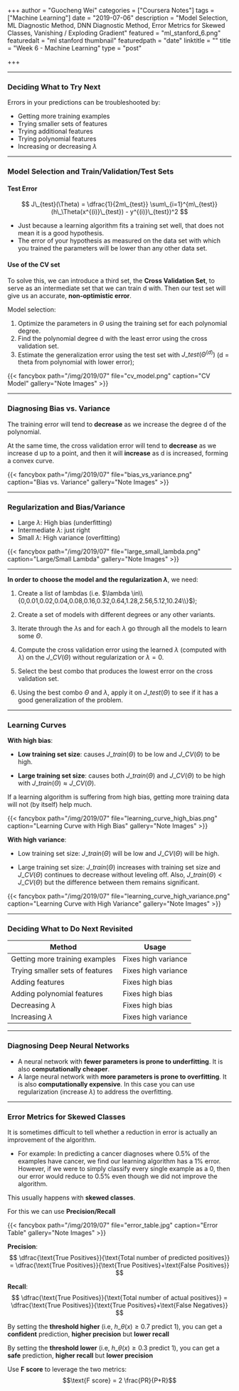 +++
author = "Guocheng Wei"
categories = ["Coursera Notes"]
tags = ["Machine Learning"]
date = "2019-07-06"
description = "Model Selection, ML Diagnostic Method, DNN Diagnostic Method, Error Metrics for Skewed Classes, Vanishing / Exploding Gradient"
featured = "ml_stanford_6.png"
featuredalt = "ml stanford thumbnail"
featuredpath = "date"
linktitle = ""
title = "Week 6 - Machine Learning"
type = "post"

+++

---
### Deciding What to Try Next

Errors in your predictions can be troubleshooted by:

* Getting more training examples
* Trying smaller sets of features
* Trying additional features
* Trying polynomial features
* Increasing or decreasing $\lambda$

---
### Model Selection and Train/Validation/Test Sets

#### Test Error

$$
J\_{test}(\Theta) = \dfrac{1}{2m\_{test}} \sum\_{i=1}^{m\_{test}}(h\_\Theta(x^{(i)}\_{test}) - y^{(i)}\_{test})^2
$$

* Just because a learning algorithm fits a training set well, that does not mean it is a good hypothesis.
* The error of your hypothesis as measured on the data set with which you trained the parameters will be lower than any other data set.

#### Use of the CV set
To solve this, we can introduce a third set, the **Cross Validation Set**, to serve as an intermediate set that we can train d with. Then our test set will give us an accurate, **non-optimistic error**.

Model selection:

1. Optimize the parameters in $\Theta$ using the training set for each polynomial degree.
2. Find the polynomial degree d with the least error using the cross validation set.
3. Estimate the generalization error using the test set with $J\_{test}(\Theta^{(d)})$ (d = theta from polynomial with lower error);

{{< fancybox path="/img/2019/07" file="cv_model.png" caption="CV Model" gallery="Note Images" >}}

---
### Diagnosing Bias vs. Variance

The training error will tend to **decrease** as we increase the degree d of the polynomial.

At the same time, the cross validation error will tend to **decrease** as we increase d up to a point, and then it will **increase** as d is increased, forming a convex curve.

{{< fancybox path="/img/2019/07" file="bias_vs_variance.png" caption="Bias vs. Variance" gallery="Note Images" >}}

---
### Regularization and Bias/Variance

* Large $\lambda$: High bias (underfitting)
* Intermediate $\lambda$: just right
* Small $\lambda$: High variance (overfitting)

{{< fancybox path="/img/2019/07" file="large_small_lambda.png" caption="Large/Small Lambda" gallery="Note Images" >}}

---
**In order to choose the model and the regularization $\lambda$**, we need:

1. Create a list of lambdas (i.e. $\lambda \in\\{0,0.01,0.02,0.04,0.08,0.16,0.32,0.64,1.28,2.56,5.12,10.24\\}$);

2. Create a set of models with different degrees or any other variants.

3. Iterate through the $\lambda$s and for each $\lambda$ go through all the models to learn some $\Theta$.

4. Compute the cross validation error using the learned $\lambda$ (computed with $\lambda$) on the $J\_{CV}(\Theta)$ without regularization or $\lambda = 0$.

5. Select the best combo that produces the lowest error on the cross validation set.

6. Using the best combo $\Theta$ and $\lambda$, apply it on $J\_{test}(\Theta)$ to see if it has a good generalization of the problem.

---
### Learning Curves

**With high bias**:

* **Low training set size**: causes $J\_{train}(\Theta)$ to be low and $J\_{CV}(\Theta)$ to be high.

* **Large training set size**: causes both $J\_{train}(\Theta)$ and $J\_{CV}(\Theta)$ to be high with $J\_{train}(\Theta) \approx J\_{CV}(\Theta)$.

If a learning algorithm is suffering from high bias, getting more training data will not (by itself) help much.

{{< fancybox path="/img/2019/07" file="learning_curve_high_bias.png" caption="Learning Curve with High Bias" gallery="Note Images" >}}

**With high variance**:

* Low training set size: $J\_{train}(\Theta)$ will be low and $J\_{CV}(\Theta)$ will be high.

* Large training set size: $J\_{train}(\Theta)$ increases with training set size and $J\_{CV}(\Theta)$ continues to decrease without leveling off. Also, $J\_{train}(\Theta) < J\_{CV}(\Theta)$ but the difference between them remains significant.

{{< fancybox path="/img/2019/07" file="learning_curve_high_variance.png" caption="Learning Curve with High Variance" gallery="Note Images" >}}

---
### Deciding What to Do Next Revisited

| Method                           |    Usage            |
| -------------------------------- | ------------------- |
| Getting more training examples   | Fixes high variance |
| Trying smaller sets of features  | Fixes high variance |
| Adding features                  | Fixes high bias     |
| Adding polynomial features       | Fixes high bias     |
| Decreasing $\lambda$             | Fixes high bias     |
| Increasing $\lambda$             | Fixes high variance |

---
### Diagnosing Deep Neural Networks
* A neural network with **fewer parameters is prone to underfitting**. It is also **computationally cheaper**.
* A large neural network with **more parameters is prone to overfitting**. It is also **computationally expensive**. In this case you can use regularization (increase $\lambda$) to address the overfitting.


---
### Error Metrics for Skewed Classes

It is sometimes difficult to tell whether a reduction in error is actually an improvement of the algorithm.

* For example: In predicting a cancer diagnoses where 0.5% of the examples have cancer, we find our learning algorithm has a 1% error. However, if we were to simply classify every single example as a 0, then our error would reduce to 0.5% even though we did not improve the algorithm.

This usually happens with **skewed classes**.

For this we can use **Precision/Recall**

{{< fancybox path="/img/2019/07" file="error_table.jpg" caption="Error Table" gallery="Note Images" >}}

**Precision**:
$$
\dfrac{\text{True Positives}}{\text{Total number of predicted positives}}
= \dfrac{\text{True Positives}}{\text{True Positives}+\text{False Positives}}
$$

**Recall**:
$$
\dfrac{\text{True Positives}}{\text{Total number of actual positives}}
= \dfrac{\text{True Positives}}{\text{True Positives}+\text{False Negatives}}
$$

By setting the **threshold higher** (i.e, $h\_\theta(x) \geq 0.7$ predict 1), you can get a **confident** prediction, **higher precision** but **lower recall**

By setting the **threshold lower** (i.e, $h\_\theta(x) \geq 0.3$ predict 1), you can get a **safe** prediction,  **higher recall** but **lower precision**

Use **F score** to leverage the two metrics:
$$\text{F score} = 2 \frac{PR}{P+R}$$
